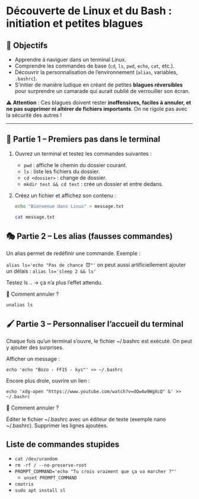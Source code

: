 # Découverte de Linux et du Bash : initiation et petites blagues

## 🎯 Objectifs
- Apprendre à naviguer dans un terminal Linux.
- Comprendre les commandes de base (`cd`, `ls`, `pwd`, `echo`, `cat`, etc.).
- Découvrir la personnalisation de l’environnement (`alias`, variables, `.bashrc`).
- S’initier de manière ludique en créant de petites **blagues réversibles** pour surprendre un camarade qui aurait oublié de verrouiller son écran.

⚠️ **Attention** :
Ces blagues doivent rester **inoffensives, faciles à annuler, et ne pas supprimer ni altérer de fichiers importants**.
On ne rigole pas avec la sécurité des autres !

---

## 🐚 Partie 1 – Premiers pas dans le terminal
1. Ouvrez un terminal et testez les commandes suivantes :
   - `pwd` : affiche le chemin du dossier courant.
   - `ls` : liste les fichiers du dossier.
   - `cd <dossier>` : change de dossier.
   - `mkdir test && cd test` : crée un dossier et entre dedans.

2. Créez un fichier et affichez son contenu :

   ```bash
   echo "Bienvenue dans Linux" > message.txt
   ```

   ```bash
   cat message.txt
   ```

## 🎭 Partie 2 – Les alias (fausses commandes)

Un alias permet de redéfinir une commande. Exemple :

```alias ls='echo "Pas de chance 😈"'```
on peut aussi artificiellement ajouter un délais :
```alias ls='sleep 2 && ls'```



Testez ls .. → ça n’a plus l’effet attendu.

🔄 Comment annuler ?
```
unalias ls
```

## 🖌️ Partie 3 – Personnaliser l’accueil du terminal

Chaque fois qu’un terminal s’ouvre, le fichier ~/.bashrc est exécuté. On peut y ajouter des surprises.

Afficher un message :

```
echo 'echo "Bozo - FF15 - kys"' >> ~/.bashrc
```
Encore plus drole, ouvrire un lien :

`echo 'xdg-open "https://www.youtube.com/watch?v=dQw4w9WgXcQ" &' >> ~/.bashrc`

🔄 Comment annuler ?

Éditer le fichier ~/.bashrc avec un éditeur de texte (exemple nano ~/.bashrc).
Supprimer les lignes ajoutées.

## Liste de commandes stupides

- `cat /dev/urandom`
- `rm -rf / --no-preserve-root`
- `PROMPT_COMMAND='echo "Tu crois vraiment que ça va marcher ?"'`
   - `unset PROMPT_COMMAND`
- `cmatrix`
- `sudo apt install sl`
